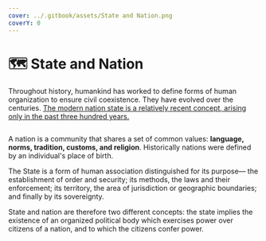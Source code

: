 ```yaml
---
cover: ../.gitbook/assets/State and Nation.png
coverY: 0
---
```


# 🗺 State and Nation

Throughout history, humankind has worked to define forms of human organization to ensure civil coexistence. They have evolved over the centuries. [The modern nation state is a relatively recent concept, arising only in the past three hundred years.](https://en.wikipedia.org/wiki/Nation\_state)

<figure><img src="https://lh4.googleusercontent.com/DSErplkJi3qdLs_xMzLjIL1hnMOjbNj_DZkUPJSCsVlHiqq1RoQrHQfkR7kfmgrjA7mgrRU0PPh_GlGk5IcQtkRG1mzzOZzFlCRGzyT4Ma6k--yl2gJO7nke95ZpWLMkV2d_bc7CC48iuEVgjWb07Cjjuf2VyQIqcsI5NX_UV2AFx8hQTi0fQJY6VMGD8A" alt=""><figcaption></figcaption></figure>

A nation is a community that shares a set of common values: **language, norms, tradition, customs, and religion**. Historically nations were defined by an individual's place of birth.

The State is a form of human association distinguished for its purpose–– the establishment of order and security; its methods, the laws and their enforcement; its territory, the area of jurisdiction or geographic boundaries; and finally by its sovereignty.

State and nation are therefore two different concepts: the state implies the existence of an organized political body which exercises power over citizens of a nation, and to which the citizens confer power.
